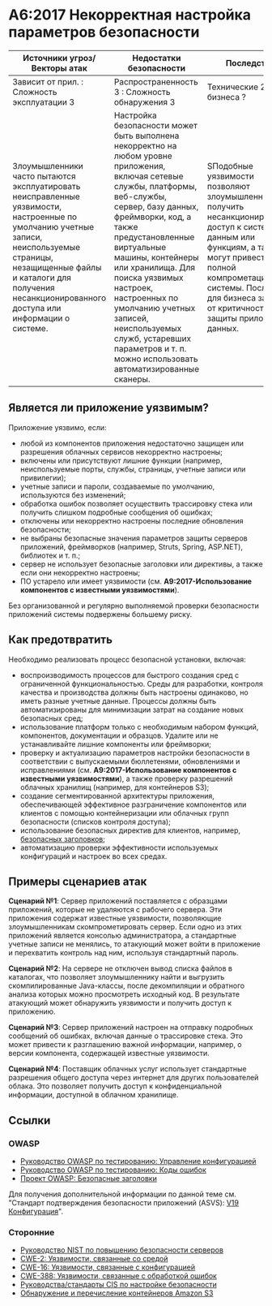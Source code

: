 # A6:2017 Некорректная настройка параметров безопасности

| Источники угроз/Векторы атак | Недостатки безопасности           | Последствия               |
| -- | -- | -- |
| Зависит от прил. : Сложность эксплуатации 3 | Распространенность 3 : Сложность обнаружения 3 | Технические 2 : Для бизнеса ? |
| Злоумышленники часто пытаются эксплуатировать неисправленные уязвимости, настроенные по умолчанию учетные записи, неиспользуемые страницы, незащищенные файлы и каталоги для получения несанкционированного доступа или информации о системе. | Настройка безопасности может быть выполнена некорректно на любом уровне приложения, включая сетевые службы, платформы, веб-службы, сервер, базу данных, фреймворки, код, а также предустановленные виртуальные машины, контейнеры или хранилища. Для поиска уязвимых настроек, настроенных по умолчанию учетных записей, неиспользуемых служб, устаревших параметров и т. п. можно использовать автоматизированные сканеры. | SПодобные уязвимости позволяют злоумышленникам получить несанкционированный доступ к системным данным или функциям, а также могут привести к полной компрометации системы. Последствия для бизнеса зависят от критичности защиты приложения и данных. |

## Является ли приложение уязвимым?

Приложение уязвимо, если:

* любой из компонентов приложения недостаточно защищен или разрешения облачных сервисов некорректно настроены;
* включены или присутствуют лишние функции (например, неиспользуемые порты, службы, страницы, учетные записи или привилегии);
* учетные записи и пароли, создаваемые по умолчанию, используются без изменений;
* обработка ошибок позволяет осуществить трассировку стека или получить слишком подробные сообщения об ошибках;
* отключены или некорректно настроены последние обновления безопасности;
* не выбраны безопасные значения параметров защиты серверов приложений, фреймворков (например, Struts, Spring, ASP.NET), библиотек и т. п.;
* сервер не использует безопасные заголовки или директивы, а также если они некорректно настроены;
* ПО устарело или имеет уязвимости (см. __A9:2017-Использование компонентов с известными уязвимостями__).

Без организованной и регулярно выполняемой проверки безопасности приложений системы подвержены большему риску.

## Как предотвратить

Необходимо реализовать процесс безопасной установки, включая:

* воспроизводимость процессов для быстрого создания сред с ограниченной функциональностью. Среды для разработки, контроля качества и производства должны быть настроены одинаково, но иметь разные учетные данные. Процессы должны быть автоматизированы для минимизации затрат на создание новых безопасных сред;
* использование платформ только с необходимым набором функций, компонентов, документации и образцов. Удалите или не устанавливайте лишние компоненты или фреймворки;
* проверку и актуализацию параметров настройки безопасности в соответствии с выпускаемыми бюллетенями, обновлениями и исправлениями (см. __A9:2017-Использование компонентов с известными уязвимостями__), а также проверку разрешений облачных хранилищ (например, для контейнеров S3);
* создание сегментированной архитектуры приложения, обеспечивающей эффективное разграничение компонентов или клиентов с помощью контейнеризации или облачных групп безопасности (списков контроля доступа);
* использование безопасных директив для клиентов, например, [безопасных заголовков](https://www.owasp.org/index.php/OWASP_Secure_Headers_Project); 
* автоматизацию проверки эффективности используемых конфигураций и настроек во всех средах.

## Примеры сценариев атак

**Сценарий №1**: Сервер приложений поставляется с образцами приложений, которые не удаляются с рабочего сервера. Эти приложения содержат известные уязвимости, позволяющие злоумышленникам скомпрометировать сервер. Если одно из этих приложений является консолью администратора, а стандартные учетные записи не менялись, то атакующий может войти в приложение и перехватить контроль над ним, используя стандартный пароль.

**Сценарий №2**: На сервере не отключен вывод списка файлов в каталогах, что позволяет злоумышленнику найти и выгрузить скомпилированные Java-классы, после декомпиляции и обратного анализа которых можно просмотреть исходный код. В результате атакующий может обнаружить уязвимости и получить доступ к приложению.

**Сценарий №3**: Сервер приложений настроен на отправку подробных сообщений об ошибках, включая данные о трассировке стека. Это может привести к разглашению важной информации, например, о версии компонента, содержащей известные уязвимости.

**Сценарий №4**: Поставщик облачных услуг использует стандартные разрешения общего доступа через интернет для других пользователей облака. Это позволяет получить доступ к конфиденциальной информации, доступной в облачном хранилище.

## Ссылки

### OWASP

* [Руководство OWASP по тестированию: Управление конфигурацией](https://www.owasp.org/index.php/Testing_for_configuration_management)
* [Руководство OWASP по тестированию: Коды ошибок](https://www.owasp.org/index.php/Testing_for_Error_Code_(OWASP-IG-006))
* [Проект OWASP: Безопасные заголовки](https://www.owasp.org/index.php/OWASP_Secure_Headers_Project)

Для получения дополнительной информации по данной теме см. "Стандарт подтверждения безопасности приложений (ASVS): [V19 Конфигурация](https://www.owasp.org/index.php/ASVS_V19_Configuration)".

### Сторонние

* [Руководство NIST по повышению безопасности серверов](https://csrc.nist.gov/publications/detail/sp/800-123/final)
* [CWE-2: Уязвимости, связанные со средой](https://cwe.mitre.org/data/definitions/2.html)
* [CWE-16: Уязвимости, связанные с конфигурацией](https://cwe.mitre.org/data/definitions/16.html)
* [CWE-388: Уязвимости, связанные с обработкой ошибок](https://cwe.mitre.org/data/definitions/388.html)
* [Руководства/стандарты CIS по настройке безопасности](https://www.cisecurity.org/cis-benchmarks/)
* [Обнаружение и перечисление контейнеров Amazon S3](https://blog.websecurify.com/2017/10/aws-s3-bucket-discovery.html)

